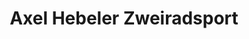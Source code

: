 ---
title: "Axel Hebeler Zweiradsport"
url: /allendorf-eder/axel-hebeler-zweiradsport/
shop: Motorrad
---